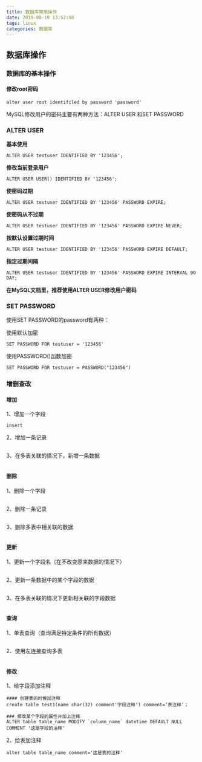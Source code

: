 ```yaml
---
title: 数据库常用操作
date: 2019-08-10 13:52:50
tags: linux
categories: 数据库
---
```

<!-- more -->



## 数据库操作



### 数据库的基本操作



#### 修改root密码

~~~mysql
alter user root identifiled by password 'password'
~~~



MySQL修改用户的密码主要有两种方法：ALTER USER 和SET PASSWORD

### ALTER USER 

**基本使用**

```
ALTER USER testuser IDENTIFIED BY '123456';
```

**修改当前登录用户**

```
ALTER USER USER() IDENTIFIED BY '123456';
```

**使密码过期**

```
ALTER USER testuser IDENTIFIED BY '123456' PASSWORD EXPIRE;
```

**使密码从不过期**

```
ALTER USER testuser IDENTIFIED BY '123456' PASSWORD EXPIRE NEVER;
```

**按默认设置过期时间**

```
ALTER USER testuser IDENTIFIED BY '123456' PASSWORD EXPIRE DEFAULT;
```

**指定过期间隔**

```
ALTER USER testuser IDENTIFIED BY '123456' PASSWORD EXPIRE INTERVAL 90 DAY;
```

**在MySQL文档里，推荐使用ALTER USER修改用户密码**

### SET PASSWORD

使用SET PASSWORD的password有两种：

使用默认加密

```
SET PASSWORD FOR testuser = '123456'
```

使用PASSWORD()函数加密

```
SET PASSWORD FOR testuser = PASSWORD("123456")
```

































### 增删查改



#### 增加

1、增加一个字段

~~~mysql
insert 
~~~

2、增加一条记录

~~~mysql

~~~

3、在多表关联的情况下，新增一条数据

~~~mysql

~~~



#### 删除

1、删除一个字段

~~~mysql

~~~

2、删除一条记录

~~~mysql

~~~

3、删除多表中相关联的数据

~~~mysql

~~~



#### 更新

1、更新一个字段名（在不改变原来数据的情况下）

~~~mysql

~~~

2、更新一条数据中的某个字段的数据

~~~mysql

~~~

3、在多表关联的情况下更新相关联的字段数据

~~~mysql

~~~





#### 查询

1、单表查询（查询满足特定条件的所有数据）

~~~mysql

~~~

2、使用左连接查询多表

~~~mysql

~~~







#### 修改

1、给字段添加注释

~~~mysql
#### 创建表的时候加注释
create table test1(name char(32) comment'字段注释') comment=‘表注释’；

### 修改某个字段的属性并加上注释
ALTER table table_name MODIFY `column_name` datetime DEFAULT NULL COMMENT '这是字段的注释'  
~~~

2、给表加注释

~~~mysql
alter table table_name comment='这是表的注释'
~~~








